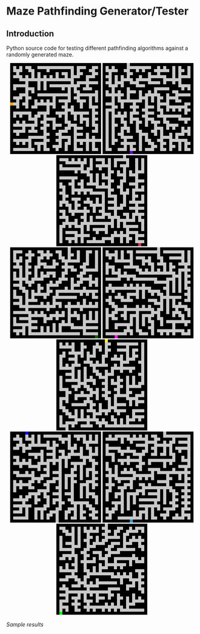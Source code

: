 # Maze Pathfinding Generator/Tester

## Introduction

Python source code for testing different pathfinding algorithms against a randomly generated maze.


<p align="center">
  <img src="Demo/1out.gif" width="240">
  <img src="Demo/2out.gif" width="240">
  <img src="Demo/3out.gif" width="240"><br/>
  <img src="Demo/4out.gif" width="240">
  <img src="Demo/5out.gif" width="240">
  <img src="Demo/6out.gif" width="240"><br/>
  <img src="Demo/7out.gif" width="240">
  <img src="Demo/8out.gif" width="240">
  <img src="Demo/9out.gif" width="240"><br/>
  
  <i>Sample results</i>
</p>
